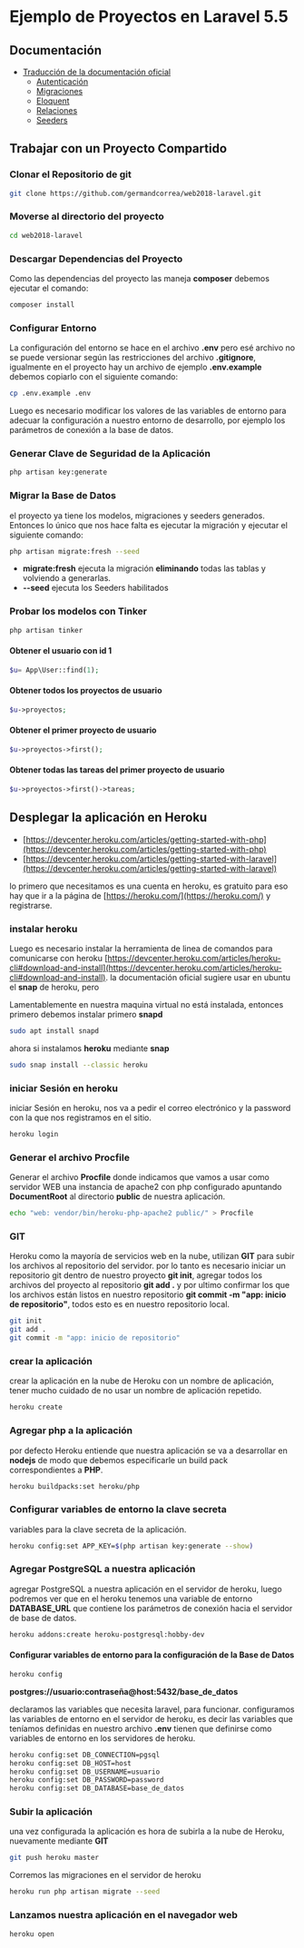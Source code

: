 # Ejemplo de Proyectos en Laravel 5.5

## Documentación

- [Traducción de la documentación oficial](https://docs.laraveles.com/docs/5.5)
  - [Autenticación](https://docs.laraveles.com/docs/5.5/authentication)
  - [Migraciones](https://docs.laraveles.com/docs/5.5/migrations)
  - [Eloquent](https://docs.laraveles.com/docs/5./eloquent)
  - [Relaciones](https://docs.laraveles.com/docs/5./eloquent-relationships)
  - [Seeders](https://docs.laraveles.com/docs/5.5/seeding)

## Trabajar con un Proyecto Compartido

### Clonar el Repositorio de git

```bash
git clone https://github.com/germandcorrea/web2018-laravel.git
```

### Moverse al directorio del proyecto

```bash
cd web2018-laravel
```

### Descargar Dependencias del Proyecto

Como las dependencias del proyecto las maneja **composer** debemos ejecutar el comando:

```bash
composer install
```

### Configurar Entorno

La configuración del entorno se hace en el archivo **.env** pero esé archivo no se puede versionar según las restricciones del archivo **.gitignore**, igualmente en el proyecto hay un archivo de ejemplo  **.env.example** debemos copiarlo con el siguiente comando:

```bash
cp .env.example .env
```

Luego es necesario modificar los valores de las variables de entorno para adecuar la configuración a nuestro entorno de desarrollo, por ejemplo los parámetros de conexión a la base de datos.

### Generar Clave de Seguridad de la Aplicación

```bash
php artisan key:generate
```

### Migrar la Base de Datos

el proyecto ya tiene los modelos, migraciones y seeders generados. Entonces lo único que nos hace falta es ejecutar la migración y ejecutar el siguiente comando:

```bash
php artisan migrate:fresh --seed
```

- **migrate:fresh** ejecuta la migración **eliminando** todas las tablas y volviendo a generarlas.
- **--seed** ejecuta los Seeders habilitados  

### Probar los modelos con Tinker

```bash
php artisan tinker
```

#### Obtener el usuario con id 1

```php
$u= App\User::find(1);
```

#### Obtener todos los proyectos de usuario

```php
$u->proyectos;
```

#### Obtener el primer proyecto de usuario

```php
$u->proyectos->first();
```

#### Obtener todas las tareas del primer proyecto de usuario

```php
$u->proyectos->first()->tareas;
```

## Desplegar la aplicación en Heroku

- [https://devcenter.heroku.com/articles/getting-started-with-php](https://devcenter.heroku.com/articles/getting-started-with-php)
- [https://devcenter.heroku.com/articles/getting-started-with-laravel](https://devcenter.heroku.com/articles/getting-started-with-laravel)

lo primero que necesitamos es una cuenta en heroku, es gratuito para eso hay que ir a la página de [https://heroku.com/](https://heroku.com/) y registrarse.

### instalar heroku

Luego es necesario instalar la herramienta de linea de comandos para comunicarse con heroku [https://devcenter.heroku.com/articles/heroku-cli#download-and-install](https://devcenter.heroku.com/articles/heroku-cli#download-and-install).
la documentación oficial sugiere usar en ubuntu el **snap** de heroku, pero 

Lamentablemente en nuestra maquina virtual no está instalada, entonces primero debemos instalar primero **snapd**

```bash
sudo apt install snapd
```

ahora si instalamos **heroku** mediante **snap**

```bash
sudo snap install --classic heroku
```

### iniciar Sesión en heroku

iniciar Sesión en heroku, nos va a pedir el correo electrónico y la password con la que nos registramos en el sitio.

```bash
heroku login
```

### Generar el archivo **Procfile**

Generar el archivo **Procfile** donde indicamos que vamos a usar como servidor WEB una instancia de apache2 con php  configurado apuntando **DocumentRoot** al directorio **public** de nuestra aplicación.  

```bash
echo "web: vendor/bin/heroku-php-apache2 public/" > Procfile
```

### GIT

Heroku como la mayoría de servicios web en la nube, utilizan **GIT** para subir los archivos al repositorio del servidor. por lo tanto es necesario iniciar un repositorio git dentro de nuestro proyecto **git init**, agregar todos los archivos del proyecto al repositorio **git add .** y por ultimo confirmar los que los archivos están listos en nuestro repositorio **git commit -m "app: inicio de repositorio"**, todos esto es en nuestro repositorio local.

```bash
git init
git add .
git commit -m "app: inicio de repositorio"
```

### crear la aplicación

crear la aplicación en la nube de Heroku con un nombre de aplicación, tener mucho cuidado de no usar un nombre de aplicación repetido.

```bash
heroku create
```

### Agregar php a la aplicación

por defecto Heroku entiende que nuestra aplicación se va a desarrollar en **nodejs** de modo que debemos especificarle un build pack correspondientes a **PHP**.

```bash
heroku buildpacks:set heroku/php
```

### Configurar variables de entorno la clave secreta

variables para la clave secreta de la aplicación.

```bash
heroku config:set APP_KEY=$(php artisan key:generate --show)
```

### Agregar PostgreSQL a nuestra aplicación

agregar PostgreSQL a nuestra aplicación en el servidor de heroku, luego podremos ver que en el heroku tenemos una variable de entorno **DATABASE_URL** que contiene los parámetros de conexión hacia el servidor de base de datos.

```bash
heroku addons:create heroku-postgresql:hobby-dev
```

#### Configurar variables de entorno para la configuración de la Base de Datos

```bash
heroku config
```

**postgres://usuario:contraseña@host:5432/base_de_datos**

declaramos las variables que necesita laravel, para funcionar.
configuramos las variables de entorno en el servidor de heroku, es decir las variables que teníamos definidas en nuestro archivo **.env** tienen que definirse como variables de entorno en los servidores de heroku.

```bash
heroku config:set DB_CONNECTION=pgsql
heroku config:set DB_HOST=host
heroku config:set DB_USERNAME=usuario
heroku config:set DB_PASSWORD=password
heroku config:set DB_DATABASE=base_de_datos
```

### Subir la aplicación

una vez configurada la aplicación es hora de subirla a la nube de Heroku, nuevamente mediante **GIT**

```bash
git push heroku master
```

Corremos las migraciones en el servidor de heroku

```bash
heroku run php artisan migrate --seed
```

### Lanzamos nuestra aplicación en el navegador web

```bash
heroku open
```

<!---
## Crear el proyecto desde cero

```bash
composer create-project --prefer-dist laravel/laravel web2018ap  '5.5.*'
```

```bash
composer require barryvdh/laravel-debugbar --dev
```

```bash
php artisan make:auth
```

```bash
php artisan make:model Proyecto -m
```

```bash
php artisan make:model Tarea -m
```

```bash
php artisan make:seed CargaInicialSeed
```

```bash
php artisan migrate:fresh --seed
```
-->